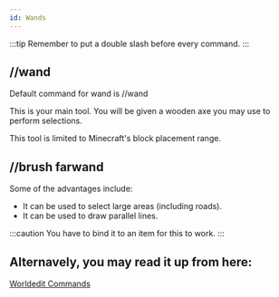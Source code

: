 ```yaml
---
id: Wands
---
```


:::tip
Remember to put a double slash before every command.
:::

## //wand
Default command for wand is //wand

This is your main tool. You will be given a wooden axe you may use to perform selections.

This tool is limited to Minecraft's block placement range.

## //brush farwand

Some of the advantages include:
- It can be used to select large areas (including roads).
- It can be used to draw parallel lines.

:::caution
You have to bind it to an item for this to work.
:::

## Alternavely, you may read it up from here:
[Worldedit Commands](https://minecraft-worldedit.fandom.com/wiki/Worldedit_Commands)
